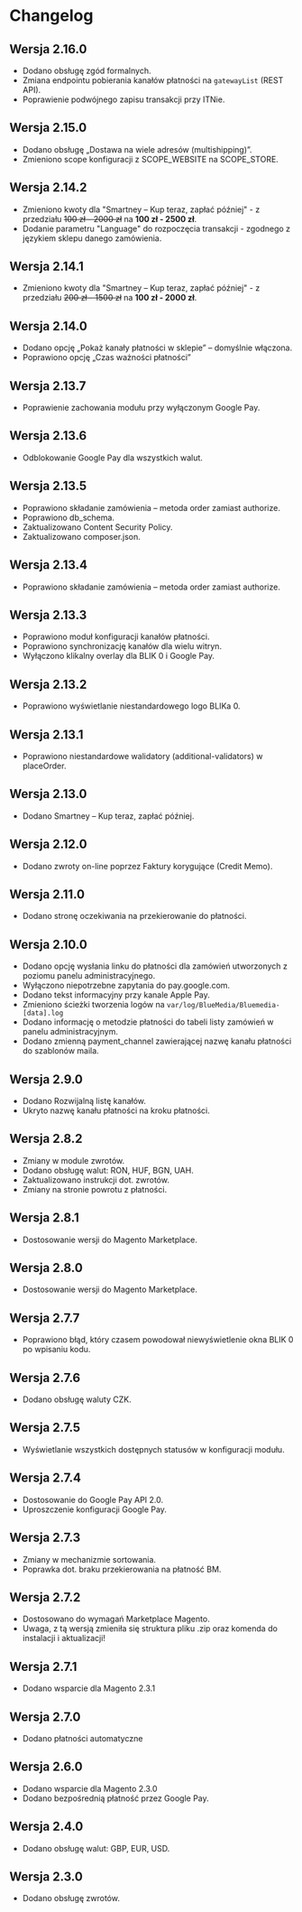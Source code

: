 # Changelog

## Wersja 2.16.0
- Dodano obsługę zgód formalnych.
- Zmiana endpointu pobierania kanałów płatności na `gatewayList` (REST API).
- Poprawienie podwójnego zapisu transakcji przy ITNie.

## Wersja 2.15.0
- Dodano obsługę „Dostawa na wiele adresów (multishipping)”.
- Zmieniono scope konfiguracji z SCOPE_WEBSITE na SCOPE_STORE.

## Wersja 2.14.2
- Zmieniono kwoty dla "Smartney – Kup teraz, zapłać później" - z przedziału ~~100 zł - 2000 zł~~ na **100 zł - 2500 zł**.
- Dodanie parametru "Language" do rozpoczęcia transakcji - zgodnego z językiem sklepu danego zamówienia.

## Wersja 2.14.1
- Zmieniono kwoty dla "Smartney – Kup teraz, zapłać później" - z przedziału ~~200 zł - 1500 zł~~ na **100 zł - 2000 zł**.

## Wersja 2.14.0
- Dodano opcję „Pokaż kanały płatności w sklepie” – domyślnie włączona.
- Poprawiono opcję „Czas ważności płatności”

## Wersja 2.13.7
- Poprawienie zachowania modułu przy wyłączonym Google Pay.

## Wersja 2.13.6
- Odblokowanie Google Pay dla wszystkich walut.

## Wersja 2.13.5
- Poprawiono składanie zamówienia – metoda order zamiast authorize.
- Poprawiono db_schema.
- Zaktualizowano Content Security Policy.
- Zaktualizowano composer.json.

## Wersja 2.13.4
- Poprawiono składanie zamówienia – metoda order zamiast authorize.

## Wersja 2.13.3
- Poprawiono moduł konfiguracji kanałów płatności.
- Poprawiono synchronizację kanałów dla wielu witryn.
- Wyłączono klikalny overlay dla BLIK 0 i Google Pay.

## Wersja 2.13.2
- Poprawiono wyświetlanie niestandardowego logo BLIKa 0.

## Wersja 2.13.1
- Poprawiono niestandardowe walidatory (additional-validators) w placeOrder.

## Wersja 2.13.0
- Dodano Smartney – Kup teraz, zapłać później.

## Wersja 2.12.0
- Dodano zwroty on-line poprzez Faktury korygujące (Credit Memo).

## Wersja 2.11.0
- Dodano stronę oczekiwania na przekierowanie do płatności.

## Wersja 2.10.0
- Dodano opcję wysłania linku do płatności dla zamówień utworzonych z poziomu panelu administracyjnego.
- Wyłączono niepotrzebne zapytania do pay.google.com.
- Dodano tekst informacyjny przy kanale Apple Pay.
- Zmieniono ścieżki tworzenia logów na `var/log/BlueMedia/Bluemedia-[data].log`
- Dodano informację o metodzie płatności do tabeli listy zamówień w panelu administracyjnym.
- Dodano zmienną payment_channel zawierającej nazwę kanału płatności do szablonów maila.

## Wersja 2.9.0
- Dodano Rozwijalną listę kanałów.
- Ukryto nazwę kanału płatności na kroku płatności.

## Wersja 2.8.2
- Zmiany w module zwrotów.
- Dodano obsługę walut: RON, HUF, BGN, UAH.
- Zaktualizowano instrukcji dot. zwrotów.
- Zmiany na stronie powrotu z płatności.

## Wersja 2.8.1
- Dostosowanie wersji do Magento Marketplace.

## Wersja 2.8.0
- Dostosowanie wersji do Magento Marketplace.

## Wersja 2.7.7
- Poprawiono błąd, który czasem powodował niewyświetlenie okna BLIK 0 po wpisaniu kodu.

## Wersja 2.7.6
- Dodano obsługę waluty CZK.

## Wersja 2.7.5
- Wyświetlanie wszystkich dostępnych statusów w konfiguracji modułu.

## Wersja 2.7.4
- Dostosowanie do Google Pay API 2.0.
- Uproszczenie konfiguracji Google Pay.

## Wersja 2.7.3
- Zmiany w mechanizmie sortowania.
- Poprawka dot. braku przekierowania na płatność BM.

## Wersja 2.7.2
- Dostosowano do wymagań Marketplace Magento.
- Uwaga, z tą wersją zmieniła się struktura pliku .zip oraz komenda do instalacji i aktualizacji!

## Wersja 2.7.1
- Dodano wsparcie dla Magento 2.3.1

## Wersja 2.7.0
- Dodano płatności automatyczne

## Wersja 2.6.0
- Dodano wsparcie dla Magento 2.3.0
- Dodano bezpośrednią płatność przez Google Pay.

## Wersja 2.4.0
- Dodano obsługę walut: GBP, EUR, USD.

## Wersja 2.3.0
- Dodano obsługę zwrotów.
